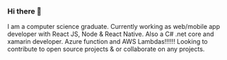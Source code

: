 ### Hi there 👋
I am a computer science graduate. 
Currently working as web/mobile app developer with React JS, Node & React Native.
Also a C# .net core and xamarin developer.
Azure function and AWS Lambdas!!!!!!
Looking to contribute to open source projects & or collaborate on any projects.

<!--
**reecec/reecec** is a ✨ _special_ ✨ repository because its `README.md` (this file) appears on your GitHub profile.

Here are some ideas to get you started:

- 🔭 I’m currently working on ...
- 🌱 I’m currently learning ...
- 👯 I’m looking to collaborate on ...
- 🤔 I’m looking for help with ...
- 💬 Ask me about ...
- 📫 How to reach me: ...
- 😄 Pronouns: ...
- ⚡ Fun fact: ...
-->
